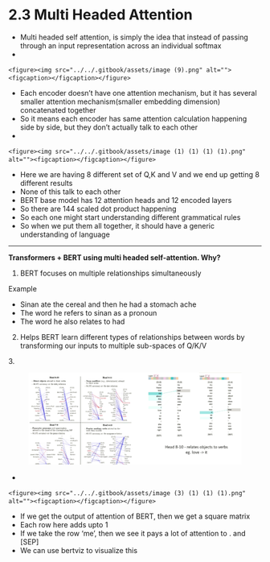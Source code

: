 # 2.3 Multi Headed Attention

* Multi headed self attention, is simply the idea that instead of passing through an input representation across an individual softmax
*

    <figure><img src="../../.gitbook/assets/image (9).png" alt=""><figcaption></figcaption></figure>
* Each encoder doesn’t have one attention mechanism, but it has several smaller attention mechanism(smaller embedding dimension) concatenated together
* So it means each encoder has same attention calculation happening side by side, but they don’t actually talk to each other
*

    <figure><img src="../../.gitbook/assets/image (1) (1) (1) (1).png" alt=""><figcaption></figcaption></figure>
* Here we are having 8 different set of Q,K and V and we end up getting 8 different results
* None of this talk to each other
* BERT base model has 12 attention heads and 12 encoded layers
* So there are 144 scaled dot product happening
* So each one might start understanding different grammatical rules
* So when we put them all together, it should have a generic understanding of language

&#x20;

***

**Transformers + BERT using multi headed self-attention. Why?**

1. BERT focuses on multiple relationships simultaneously

Example

* Sinan ate the cereal and then he had a stomach ache
* The word he refers to sinan as a pronoun
* The word he also relates to had

2. Helps BERT learn different types of relationships between words by transforming our inputs to multiple sub-spaces of Q/K/V

3\.     &#x20;

<figure><img src="../../.gitbook/assets/image (2) (1) (1) (1).png" alt=""><figcaption></figcaption></figure>

*

    <figure><img src="../../.gitbook/assets/image (3) (1) (1) (1).png" alt=""><figcaption></figcaption></figure>
* If we get the output of attention of BERT, then we get a square matrix
* Each row here adds upto 1
* If we take the row ‘me’, then we see it pays a lot of attention to . and \[SEP]
* We can use bertviz to visualize this

&#x20;
